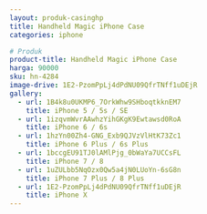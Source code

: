 ```yaml
---
layout: produk-casinghp
title: Handheld Magic iPhone Case
categories: iphone

# Produk
product-title: Handheld Magic iPhone Case
harga: 90000
sku: hn-4284
image-drive: 1E2-PzomPpLj4dPdNU09QfrTNff1uDEjR
gallery:
  - url: 1B4k8u0UKMP6_7OrkWhw9SHboqtkknEM7
    title: iPhone 5 / 5s / SE
  - url: 1izqvmWvrAAwhzYihGKgK9Ewtawsd0RoA
    title: iPhone 6 / 6s
  - url: 1hzYn00Zh4-GNG_Exb9QJVzVlHtK73Zc1
    title: iPhone 6 Plus / 6s Plus
  - url: 1bccgEU91TJ0lAMlPjg_0bWaYa7UCCsFL
    title: iPhone 7 / 8
  - url: 1uZULbb5NqOzx0Qw5a4jN0LUoYn-6sG8n
    title: iPhone 7 Plus / 8 Plus
  - url: 1E2-PzomPpLj4dPdNU09QfrTNff1uDEjR
    title: iPhone X
---
```

